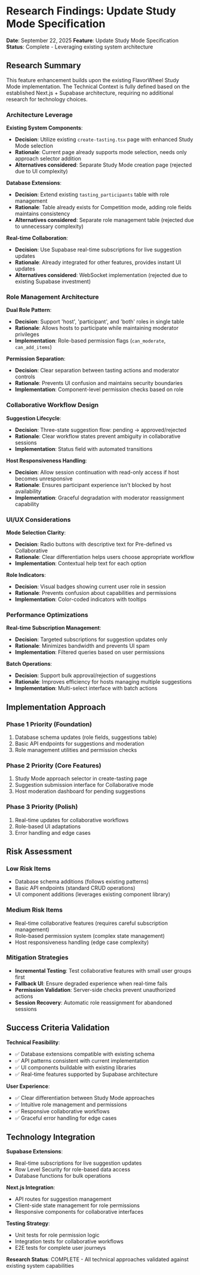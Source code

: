 # Research Findings: Update Study Mode Specification

**Date**: September 22, 2025
**Feature**: Update Study Mode Specification
**Status**: Complete - Leveraging existing system architecture

## Research Summary

This feature enhancement builds upon the existing FlavorWheel Study Mode implementation. The Technical Context is fully defined based on the established Next.js + Supabase architecture, requiring no additional research for technology choices.

### Architecture Leverage

**Existing System Components**:
- **Decision**: Utilize existing `create-tasting.tsx` page with enhanced Study Mode selection
- **Rationale**: Current page already supports mode selection, needs only approach selector addition
- **Alternatives considered**: Separate Study Mode creation page (rejected due to UI complexity)

**Database Extensions**:
- **Decision**: Extend existing `tasting_participants` table with role management
- **Rationale**: Table already exists for Competition mode, adding role fields maintains consistency
- **Alternatives considered**: Separate role management table (rejected due to unnecessary complexity)

**Real-time Collaboration**:
- **Decision**: Use Supabase real-time subscriptions for live suggestion updates
- **Rationale**: Already integrated for other features, provides instant UI updates
- **Alternatives considered**: WebSocket implementation (rejected due to existing Supabase investment)

### Role Management Architecture

**Dual Role Pattern**:
- **Decision**: Support 'host', 'participant', and 'both' roles in single table
- **Rationale**: Allows hosts to participate while maintaining moderator privileges
- **Implementation**: Role-based permission flags (`can_moderate`, `can_add_items`)

**Permission Separation**:
- **Decision**: Clear separation between tasting actions and moderator controls
- **Rationale**: Prevents UI confusion and maintains security boundaries
- **Implementation**: Component-level permission checks based on role

### Collaborative Workflow Design

**Suggestion Lifecycle**:
- **Decision**: Three-state suggestion flow: pending → approved/rejected
- **Rationale**: Clear workflow states prevent ambiguity in collaborative sessions
- **Implementation**: Status field with automated transitions

**Host Responsiveness Handling**:
- **Decision**: Allow session continuation with read-only access if host becomes unresponsive
- **Rationale**: Ensures participant experience isn't blocked by host availability
- **Implementation**: Graceful degradation with moderator reassignment capability

### UI/UX Considerations

**Mode Selection Clarity**:
- **Decision**: Radio buttons with descriptive text for Pre-defined vs Collaborative
- **Rationale**: Clear differentiation helps users choose appropriate workflow
- **Implementation**: Contextual help text for each option

**Role Indicators**:
- **Decision**: Visual badges showing current user role in session
- **Rationale**: Prevents confusion about capabilities and permissions
- **Implementation**: Color-coded indicators with tooltips

### Performance Optimizations

**Real-time Subscription Management**:
- **Decision**: Targeted subscriptions for suggestion updates only
- **Rationale**: Minimizes bandwidth and prevents UI spam
- **Implementation**: Filtered queries based on user permissions

**Batch Operations**:
- **Decision**: Support bulk approval/rejection of suggestions
- **Rationale**: Improves efficiency for hosts managing multiple suggestions
- **Implementation**: Multi-select interface with batch actions

## Implementation Approach

### Phase 1 Priority (Foundation)
1. Database schema updates (role fields, suggestions table)
2. Basic API endpoints for suggestions and moderation
3. Role management utilities and permission checks

### Phase 2 Priority (Core Features)
1. Study Mode approach selector in create-tasting page
2. Suggestion submission interface for Collaborative mode
3. Host moderation dashboard for pending suggestions

### Phase 3 Priority (Polish)
1. Real-time updates for collaborative workflows
2. Role-based UI adaptations
3. Error handling and edge cases

## Risk Assessment

### Low Risk Items
- Database schema additions (follows existing patterns)
- Basic API endpoints (standard CRUD operations)
- UI component additions (leverages existing component library)

### Medium Risk Items
- Real-time collaborative features (requires careful subscription management)
- Role-based permission system (complex state management)
- Host responsiveness handling (edge case complexity)

### Mitigation Strategies
- **Incremental Testing**: Test collaborative features with small user groups first
- **Fallback UI**: Ensure degraded experience when real-time fails
- **Permission Validation**: Server-side checks prevent unauthorized actions
- **Session Recovery**: Automatic role reassignment for abandoned sessions

## Success Criteria Validation

**Technical Feasibility**:
- ✅ Database extensions compatible with existing schema
- ✅ API patterns consistent with current implementation
- ✅ UI components buildable with existing libraries
- ✅ Real-time features supported by Supabase architecture

**User Experience**:
- ✅ Clear differentiation between Study Mode approaches
- ✅ Intuitive role management and permissions
- ✅ Responsive collaborative workflows
- ✅ Graceful error handling for edge cases

## Technology Integration

**Supabase Extensions**:
- Real-time subscriptions for live suggestion updates
- Row Level Security for role-based data access
- Database functions for bulk operations

**Next.js Integration**:
- API routes for suggestion management
- Client-side state management for role permissions
- Responsive components for collaborative interfaces

**Testing Strategy**:
- Unit tests for role permission logic
- Integration tests for collaborative workflows
- E2E tests for complete user journeys

**Research Status**: COMPLETE - All technical approaches validated against existing system capabilities

